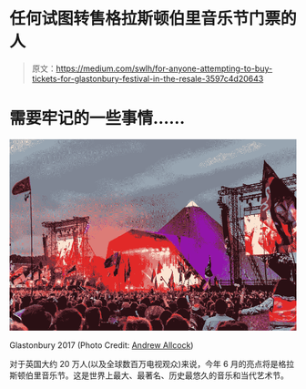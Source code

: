 # 任何试图转售格拉斯顿伯里音乐节门票的人

> 原文：<https://medium.com/swlh/for-anyone-attempting-to-buy-tickets-for-glastonbury-festival-in-the-resale-3597c4d20643>

# **需要牢记的一些事情……**

![](img/1e1de469073b6d2d1353f3bde24a4630.png)

Glastonbury 2017 (Photo Credit: [Andrew Allcock](https://www.glastonburyfestivals.co.uk/friday-in-pictures-5/))

对于英国大约 20 万人(以及全球数百万电视观众)来说，今年 6 月的亮点将是格拉斯顿伯里音乐节。这是世界上最大、最著名、历史最悠久的音乐和当代艺术节。
